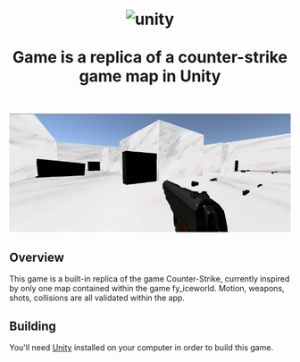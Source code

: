 
<h1 align="center">
<br>
  <img src="https://upload.wikimedia.org/wikipedia/commons/8/8a/Official_unity_logo.png" alt="unity" width="120">
<br>
<br>
Game is a replica of a counter-strike game map in Unity
</h1>
<br>

<p align="center">
  <img src="images/cs.jpg" />
</p>

## Overview

This game is a built-in replica of the game Counter-Strike, currently inspired by only one map contained within the game fy_iceworld. Motion, weapons, shots, collisions are all validated within the app.

## Building

You'll need [Unity](https://unity.com/pt) installed on your computer in order to build this game.
